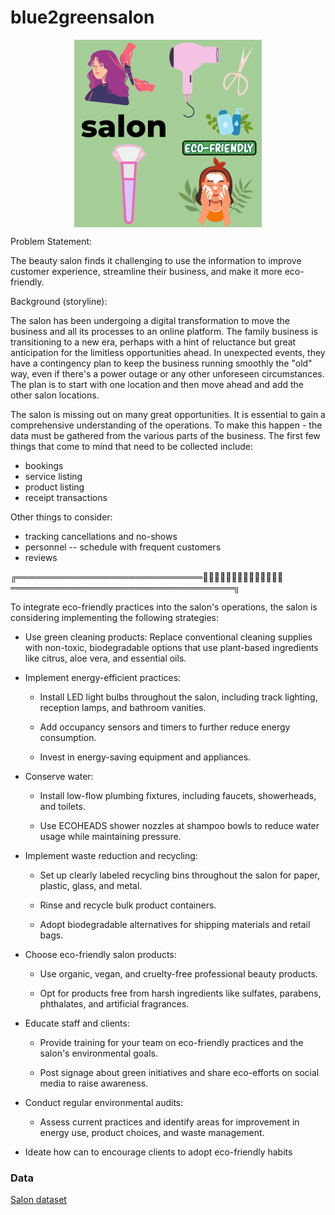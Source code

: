 # blue2greensalon

<p align="center">
<img src = "/assets/blue2greensalon.gif" alt="salon" width="300" height="300" 
        style="display: block; margin: 0 auto"/>
</p>

Problem Statement:

The beauty salon finds it challenging to use the information to improve customer experience, streamline their business, and make it more eco-friendly. 

Background (storyline):

The salon has been undergoing a digital transformation to move the business and all its processes to an online platform. The family business is transitioning to a new era, perhaps with a hint of reluctance but great anticipation for the limitless opportunities ahead. In unexpected events, they have a contingency plan to keep the business running smoothly the "old" way, even if there's a power outage or any other unforeseen circumstances. The plan is to start with one location and then move ahead and add the other salon locations.

The salon is missing out on many great opportunities. It is essential to gain a comprehensive understanding of the operations. To make this happen - the data must be gathered from the various parts of the business. The first few things that come to mind that need to be collected include:
- bookings
- service listing
- product listing
- receipt transactions

Other things to consider:
- tracking cancellations and no-shows
- personnel -- schedule with frequent customers
- reviews

╔══════════════════════════════🌿🌿🌿🌿🌿🌿🌿🌿🌿🌿🌿🌿🌿🌿════════════════════════════════════╗ <br>

To integrate eco-friendly practices into the salon's operations, the salon is considering implementing the following strategies:

- Use green cleaning products: Replace conventional cleaning supplies with non-toxic, biodegradable options that use plant-based ingredients like citrus, aloe vera, and essential oils.

- Implement energy-efficient practices:

  - Install LED light bulbs throughout the salon, including track lighting, reception lamps, and bathroom vanities.

  - Add occupancy sensors and timers to further reduce energy consumption.

  - Invest in energy-saving equipment and appliances.

- Conserve water:

  - Install low-flow plumbing fixtures, including faucets, showerheads, and toilets.
 
  - Use ECOHEADS shower nozzles at shampoo bowls to reduce water usage while maintaining pressure.

- Implement waste reduction and recycling:

  - Set up clearly labeled recycling bins throughout the salon for paper, plastic, glass, and metal.

  - Rinse and recycle bulk product containers.

  - Adopt biodegradable alternatives for shipping materials and retail bags.

- Choose eco-friendly salon products:

  - Use organic, vegan, and cruelty-free professional beauty products.

  - Opt for products free from harsh ingredients like sulfates, parabens, phthalates, and artificial fragrances.

- Educate staff and clients:

  - Provide training for your team on eco-friendly practices and the salon's environmental goals.

  - Post signage about green initiatives and share eco-efforts on social media to raise awareness.

- Conduct regular environmental audits:

  - Assess current practices and identify areas for improvement in energy use, product choices, and waste management.

- Ideate how can to encourage clients to adopt eco-friendly habits



### Data

[Salon dataset](https://www.kaggle.com/datasets/frederickferguson/hair-salon-no-show-data-set?select=Receipt+Transactions0.csv)








